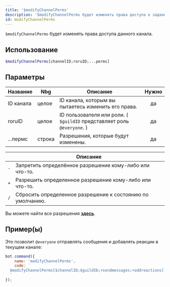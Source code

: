 ```yaml
---
title: '$modifyChannelPerms'
description: '$modifyChannelPerms будет изменять права доступа к заданным каналам.'
id: modifyChannelPerms
---
```


`$modifyChannelPerms` будет изменять права доступа данного канала.

## Использование

```php
$modifyChannelPerms[channelID;roruID;...perms]
```

## Параметры

| Название  | Nbg    | Описание                                                                | Нужно |
| --------- | ------ | ----------------------------------------------------------------------- |:-----:|
| ID канала | целое  | ID канала, которым вы пытаетесь изменить его права.                     |  да   |
| roruID    | целое  | ID пользователя или роли. ( `$guildID` представляет роль `@everyone`. ) |  да   |
| ...пермс  | строка | Разрешения, которые будут изменены.                                     |  да   |

|     | Описание                                                   |
| --- | ---------------------------------------------------------- |
| `-` | Запретить определённое разрешение кому-либо или что-то.    |
| `+` | Разрешить определенное разрешение кому-либо или что-то.    |
| `/` | Сбросить определенное разрешение к состоянию по умолчанию. |

Вы можете найти все разрешения __[здесь](../../../../../../versioned_docs/version-6.4.0/guides/client/2permissionsintents.md)__.

## Пример(ы)

Это позволит `@everyone` отправлять сообщения и добавлять реакции в текущем канале:

```javascript
bot.command({
    name: 'modifyChannelPerms',
    code: `
  $modifyChannelPerms[$channelID;$guildID;+sendmessages;+addreactions]
  `
});
```
